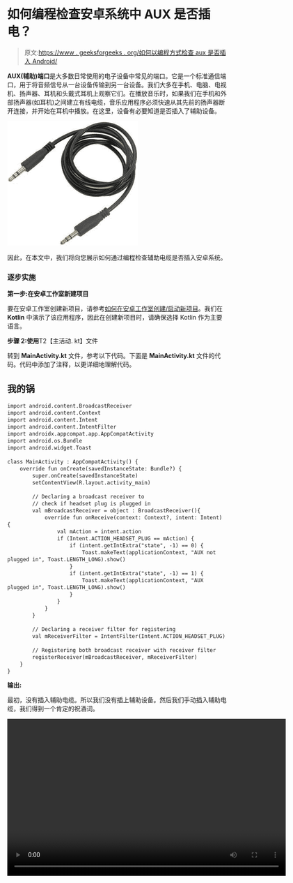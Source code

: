 # 如何编程检查安卓系统中 AUX 是否插电？

> 原文:[https://www . geeksforgeeks . org/如何以编程方式检查 aux 是否插入 Android/](https://www.geeksforgeeks.org/how-to-check-if-aux-is-plugged-or-not-in-android-programmatically/)

**AUX(辅助)端口**是大多数日常使用的电子设备中常见的端口。它是一个标准通信端口，用于将音频信号从一台设备传输到另一台设备。我们大多在手机、电脑、电视机、扬声器、耳机和头戴式耳机上观察它们。在播放音乐时，如果我们在手机和外部扬声器(如耳机)之间建立有线电缆，音乐应用程序必须快速从其先前的扬声器断开连接，并开始在耳机中播放。在这里，设备有必要知道是否插入了辅助设备。

![](img/9b521c24b5fbe4b28b1fcfa51cd92128.png)

因此，在本文中，我们将向您展示如何通过编程检查辅助电缆是否插入安卓系统。

### 逐步实施

**第一步:在安卓工作室新建项目**

要在安卓工作室创建新项目，请参考[如何在安卓工作室创建/启动新项目](https://www.geeksforgeeks.org/android-how-to-create-start-a-new-project-in-android-studio/)。我们在 **Kotlin** 中演示了该应用程序，因此在创建新项目时，请确保选择 Kotlin 作为主要语言。

**步骤 2:使用**T2【主活动. kt】文件

转到 **MainActivity.kt** 文件，参考以下代码。下面是 **MainActivity.kt** 文件的代码。代码中添加了注释，以更详细地理解代码。

## 我的锅

```
import android.content.BroadcastReceiver
import android.content.Context
import android.content.Intent
import android.content.IntentFilter
import androidx.appcompat.app.AppCompatActivity
import android.os.Bundle
import android.widget.Toast

class MainActivity : AppCompatActivity() {
    override fun onCreate(savedInstanceState: Bundle?) {
        super.onCreate(savedInstanceState)
        setContentView(R.layout.activity_main)

        // Declaring a broadcast receiver to 
        // check if headset plug is plugged in
        val mBroadcastReceiver = object : BroadcastReceiver(){
            override fun onReceive(context: Context?, intent: Intent) {
                val mAction = intent.action
                if (Intent.ACTION_HEADSET_PLUG == mAction) {
                    if (intent.getIntExtra("state", -1) == 0) {
                        Toast.makeText(applicationContext, "AUX not plugged in", Toast.LENGTH_LONG).show()
                    }
                    if (intent.getIntExtra("state", -1) == 1) {
                        Toast.makeText(applicationContext, "AUX plugged in", Toast.LENGTH_LONG).show()
                    }
                }
            }
        }

        // Declaring a receiver filter for registering
        val mReceiverFilter = IntentFilter(Intent.ACTION_HEADSET_PLUG)

        // Registering both broadcast receiver with receiver filter
        registerReceiver(mBroadcastReceiver, mReceiverFilter)
    }
}
```

**输出:**

最初，没有插入辅助电缆。所以我们没有插上辅助设备。然后我们手动插入辅助电缆，我们得到一个肯定的祝酒词。

<video class="wp-video-shortcode" id="video-684164-1" width="640" height="360" preload="metadata" controls=""><source type="video/mp4" src="https://media.geeksforgeeks.org/wp-content/uploads/20210816231205/o108.mp4?_=1">[https://media.geeksforgeeks.org/wp-content/uploads/20210816231205/o108.mp4](https://media.geeksforgeeks.org/wp-content/uploads/20210816231205/o108.mp4)</video>